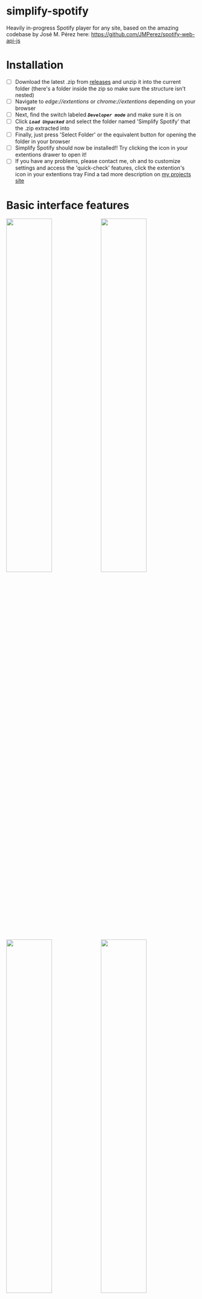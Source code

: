 # simplify-spotify
Heavily in-progress Spotify player for any site, based on the amazing codebase by José M. Pérez here: https://github.com/JMPerez/spotify-web-api-js
# Installation
- [ ] Download the latest .zip from [releases](https://github.com/sandervonk/simplify-spotify/releases) and unzip it into the current folder (there's a folder inside the zip so make sure the structure isn't nested)
- [ ] Navigate to _edge://extentions_ or _chrome://extentions_ depending on your browser
- [ ] Next, find the switch labeled _**`Developer mode`**_ and make sure it is on
- [ ] Click _**`Load Unpacked`**_ and select the folder named 'Simplify Spotify' that the .zip extracted into
- [ ] Finally, just press 'Select Folder' or the equivalent button for opening the folder in your browser
- [ ] Simplify Spotify should now be installed!! Try clicking the icon in your extentions drawer to open it!
- [ ] If you have any problems, please contact me, oh and to customize settings and access the 'quick-check' features, click the extention's icon in your extentions tray
Find a tad more description on [my projects site](https://sander.vonk.productions/Projects.html)
# Basic interface features
<p>
<img width="49%" src="https://sander.vonk.productions/simplify-spotify/img/tutorial/1tutorial-interface.jpg">
<img width="49%" src="https://sander.vonk.productions/simplify-spotify/img/tutorial/2tutorial-playlists.jpg">
<img width="49%" src="https://sander.vonk.productions/simplify-spotify/img/tutorial/3tutorial-devices.jpg">
<img width="49%" src="https://sander.vonk.productions/simplify-spotify/img/tutorial/4tutorial-devices-volume.jpg">
<img width="49%" src="https://sander.vonk.productions/simplify-spotify/img/tutorial/5tutorial-settings.jpg">
</p>
